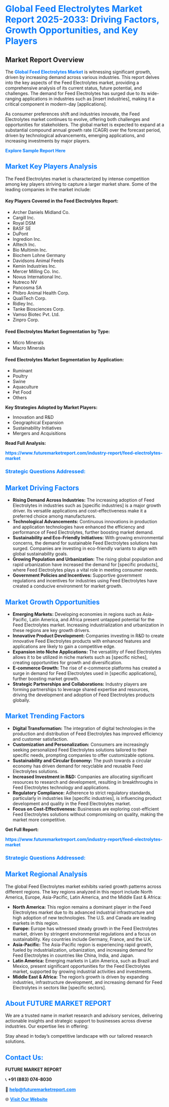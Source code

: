 <h1 style="color: #007BFF;">Global Feed Electrolytes Market Report 2025-2033: Driving Factors, Growth Opportunities, and Key Players</h1>

<section id="overview">
<h2>Market Report Overview</h2>
<p>The <a href="https://www.futuremarketreport.com/industry-report/feed-electrolytes-market" style="color: #007BFF; text-decoration: none;"><strong>Global Feed Electrolytes Market</strong></a> is witnessing significant growth, driven by increasing demand across various industries. This report delves into the key aspects of the Feed Electrolytes market, providing a comprehensive analysis of its current status, future potential, and challenges. The demand for Feed Electrolytes has surged due to its wide-ranging applications in industries such as [insert industries], making it a critical component in modern-day [applications].</p>
<p>As consumer preferences shift and industries innovate, the Feed Electrolytes market continues to evolve, offering both challenges and opportunities for stakeholders. The global market is expected to expand at a substantial compound annual growth rate (CAGR) over the forecast period, driven by technological advancements, emerging applications, and increasing investments by major players.</p>
</section>

<section id="overview">
<p><a href="https://www.futuremarketreport.com/request-sample/reportId=89162" style="color: #007BFF; text-decoration: none;"><strong>Explore Sample Report Here</strong></a></p>
</section>

<section id="key-players">
<h2 style="color: #007BFF;">Market Key Players Analysis</h2>
<p>The Feed Electrolytes market is characterized by intense competition among key players striving to capture a larger market share. Some of the leading companies in the market include:</p>
<h4>Key Players Covered in the Feed Electrolytes Report:</h4>
<ul><li>Archer Daniels Midland Co.</li><li>Cargill Inc.</li><li>Royal DSM</li><li>BASF SE</li><li>DuPont</li><li>Ingredion Inc.</li><li>Alltech Inc.</li><li>Bio Multimin Inc.</li><li>Biochem Lohne Germany</li><li>Davidsons Animal Feeds</li><li>Kemin Industries Inc.</li><li>Mercer Milling Co. Inc.</li><li>Novus International Inc.</li><li>Nutreco NV</li><li>Pancosma SA</li><li>Phibro Animal Health Corp.</li><li>QualiTech Corp.</li><li>Ridley Inc.</li><li>Tanke Biosciences Corp.</li><li>Vamso Biotec Pvt. Ltd.</li><li>Zinpro Corp.</li></ul>
<h4>Feed Electrolytes Market Segmentation by Type:</h4>
<ul><li>Micro Minerals</li><li>Macro Minerals</li></ul>

<h4>Feed Electrolytes Market Segmentation by Application:</h4>
<ul><li>Ruminant</li><li>Poultry</li><li>Swine</li><li>Aquaculture</li><li>Pet Food</li><li>Others</li></ul>
<p><strong>Key Strategies Adopted by Market Players:</strong></p>
<ul>
<li>Innovation and R&D</li>
<li>Geographical Expansion</li>
<li>Sustainability Initiatives</li>
<li>Mergers and Acquisitions</li>
</ul>
</section>

<section>
<p><strong>Read Full Analysis: </strong></p><a href="https://www.futuremarketreport.com/industry-report/feed-electrolytes-market" style="color: #007BFF; text-decoration: none;"><strong>https://www.futuremarketreport.com/industry-report/feed-electrolytes-market</strong></a>
<h3 style="color: #007BFF;">Strategic Questions Addressed:</h3>
</section>

<section id="driving-factors">
<h2 style="color: #007BFF;">Market Driving Factors</h2>
<ul>
<li><strong>Rising Demand Across Industries:</strong> The increasing adoption of Feed Electrolytes in industries such as [specific industries] is a major growth driver. Its versatile applications and cost-effectiveness make it a preferred choice among manufacturers.</li>
<li><strong>Technological Advancements:</strong> Continuous innovations in production and application technologies have enhanced the efficiency and performance of Feed Electrolytes, further boosting market demand.</li>
<li><strong>Sustainability and Eco-Friendly Initiatives:</strong> With growing environmental concerns, the demand for sustainable Feed Electrolytes solutions has surged. Companies are investing in eco-friendly variants to align with global sustainability goals.</li>
<li><strong>Growing Population and Urbanization:</strong> The rising global population and rapid urbanization have increased the demand for [specific products], where Feed Electrolytes plays a vital role in meeting consumer needs.</li>
<li><strong>Government Policies and Incentives:</strong> Supportive government regulations and incentives for industries using Feed Electrolytes have created a conducive environment for market growth.</li>
</ul>
</section>

<section id="growth-opportunities">
<h2 style="color: #007BFF;">Market Growth Opportunities</h2>
<ul>
<li><strong>Emerging Markets:</strong> Developing economies in regions such as Asia-Pacific, Latin America, and Africa present untapped potential for the Feed Electrolytes market. Increasing industrialization and urbanization in these regions are key growth drivers.</li>
<li><strong>Innovative Product Development:</strong> Companies investing in R&D to create innovative Feed Electrolytes products with enhanced features and applications are likely to gain a competitive edge.</li>
<li><strong>Expansion into Niche Applications:</strong> The versatility of Feed Electrolytes allows it to be utilized in niche markets such as [specific niches], creating opportunities for growth and diversification.</li>
<li><strong>E-commerce Growth:</strong> The rise of e-commerce platforms has created a surge in demand for Feed Electrolytes used in [specific applications], further boosting market growth.</li>
<li><strong>Strategic Partnerships and Collaborations:</strong> Industry players are forming partnerships to leverage shared expertise and resources, driving the development and adoption of Feed Electrolytes products globally.</li>
</ul>
</section>

<section id="trending-factors">
<h2 style="color: #007BFF;">Market Trending Factors</h2>
<ul>
<li><strong>Digital Transformation:</strong> The integration of digital technologies in the production and distribution of Feed Electrolytes has improved efficiency and customer satisfaction.</li>
<li><strong>Customization and Personalization:</strong> Consumers are increasingly seeking personalized Feed Electrolytes solutions tailored to their specific needs, prompting companies to offer customizable options.</li>
<li><strong>Sustainability and Circular Economy:</strong> The push towards a circular economy has driven demand for recyclable and reusable Feed Electrolytes solutions.</li>
<li><strong>Increased Investment in R&D:</strong> Companies are allocating significant resources to research and development, resulting in breakthroughs in Feed Electrolytes technology and applications.</li>
<li><strong>Regulatory Compliance:</strong> Adherence to strict regulatory standards, particularly in industries like [specific industries], is influencing product development and quality in the Feed Electrolytes market.</li>
<li><strong>Focus on Cost-Effectiveness:</strong> Businesses are exploring cost-efficient Feed Electrolytes solutions without compromising on quality, making the market more competitive.</li>
</ul>
</section>

<section>
<p><strong>Get Full Report: </strong></p><a href="https://www.futuremarketreport.com/industry-report/feed-electrolytes-market" style="color: #007BFF; text-decoration: none;"><strong>https://www.futuremarketreport.com/industry-report/feed-electrolytes-market</strong></a>
<h3 style="color: #007BFF;">Strategic Questions Addressed:</h3>
</section>


<section id="regional-analysis">
<h2 style="color: #007BFF;">Market Regional Analysis</h2>
<p>The global Feed Electrolytes market exhibits varied growth patterns across different regions. The key regions analyzed in this report include North America, Europe, Asia-Pacific, Latin America, and the Middle East & Africa:</p>
<ul>
<li><strong>North America:</strong> This region remains a dominant player in the Feed Electrolytes market due to its advanced industrial infrastructure and high adoption of new technologies. The U.S. and Canada are leading markets in this region.</li>
<li><strong>Europe:</strong> Europe has witnessed steady growth in the Feed Electrolytes market, driven by stringent environmental regulations and a focus on sustainability. Key countries include Germany, France, and the U.K.</li>
<li><strong>Asia-Pacific:</strong> The Asia-Pacific region is experiencing rapid growth, fueled by industrialization, urbanization, and increasing demand for Feed Electrolytes in countries like China, India, and Japan.</li>
<li><strong>Latin America:</strong> Emerging markets in Latin America, such as Brazil and Mexico, present significant opportunities for the Feed Electrolytes market, supported by growing industrial activities and investments.</li>
<li><strong>Middle East & Africa:</strong> The region’s growth is driven by expanding industries, infrastructure development, and increasing demand for Feed Electrolytes in sectors like [specific sectors].</li>
</ul>
</section>

<footer>
<h2 style="color: #007BFF;">About FUTURE MARKET REPORT</h2>
<p>We are a trusted name in market research and advisory services, delivering actionable insights and strategic support to businesses across diverse industries. Our expertise lies in offering:</p>

<p>Stay ahead in today’s competitive landscape with our tailored research solutions.</p>

<h2 style="color: #007BFF;">Contact Us:</h2>
<p><strong>FUTURE MARKET REPORT</strong></p>
<p>📞 <strong>+91 (883) 074-8030</strong></p>
<p>📧 <strong><a href="mailto:help@futuremarketreport.com" style="color: #007BFF;">help@futuremarketreport.com</a></strong></p>
<p>🌐 <strong><a href="https://www.futuremarketreport.com/" style="color: #007BFF;">Visit Our Website</a></strong></p>
</footer>